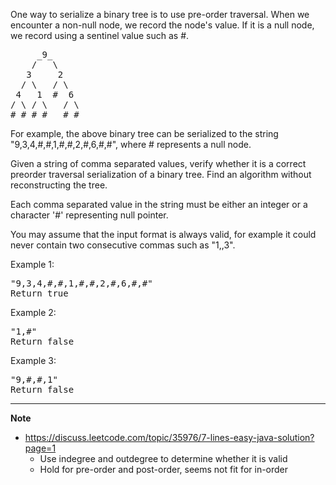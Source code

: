 One way to serialize a binary tree is to use pre-order traversal. When we encounter a non-null node, we record the node's value. If it is a null node, we record using a sentinel value such as #.
<pre>
     _9_
    /   \
   3     2
  / \   / \
 4   1  #  6
/ \ / \   / \
# # # #   # #
</pre>
For example, the above binary tree can be serialized to the string "9,3,4,#,#,1,#,#,2,#,6,#,#", where # represents a null node.

Given a string of comma separated values, verify whether it is a correct preorder traversal serialization of a binary tree. Find an algorithm without reconstructing the tree.

Each comma separated value in the string must be either an integer or a character '#' representing null pointer.

You may assume that the input format is always valid, for example it could never contain two consecutive commas such as "1,,3".

Example 1:
<pre>
"9,3,4,#,#,1,#,#,2,#,6,#,#"
Return true
</pre>
Example 2:
<pre>
"1,#"
Return false
</pre>
Example 3:
<pre>
"9,#,#,1"
Return false
</pre>
  
***
**Note**  
* https://discuss.leetcode.com/topic/35976/7-lines-easy-java-solution?page=1 
  * Use indegree and outdegree to determine whether it is valid
  * Hold for pre-order and post-order, seems not fit for in-order
